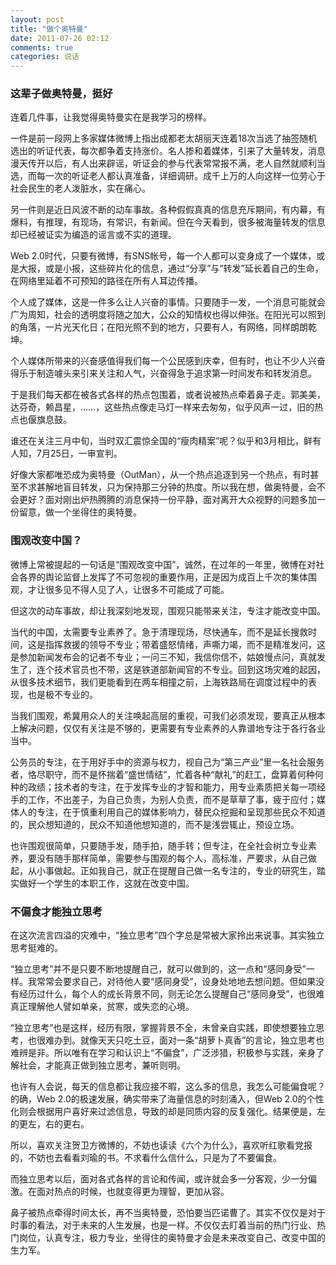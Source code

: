 ```yaml
---
layout: post
title: "做个奥特曼"
date: 2011-07-26 02:12
comments: true
categories: 说话
---
```

### 这辈子做奥特曼，挺好

连着几件事，让我觉得奥特曼实在是我学习的榜样。

一件是前一段网上多家媒体微博上指出成都老太胡丽天连着18次当选了抽签随机选出的听证代表，每次都争着支持涨价。名人掺和着媒体，引来了大量转发，消息漫天传开以后，有人出来辟谣，听证会的参与代表常常报不满，老人自然就顺利当选，而每一次的听证老人都认真准备，详细调研。成千上万的人向这样一位劳心于社会民生的老人泼脏水，实在痛心。

另一件则是近日风波不断的动车事故。各种假假真真的信息充斥期间，有内幕，有爆料，有推理，有现场，有常识，有新闻。但在今天看到，很多被海量转发的信息却已经被证实为编造的谣言或不实的道理。

Web 2.0时代，只要有微博，有SNS帐号，每一个人都可以变身成了一个媒体，或是大报，或是小报，这些碎片化的信息，通过“分享”与“转发”延长着自己的生命，在网络里延着不可预知的路径在所有人耳边传播。

个人成了媒体，这是一件多么让人兴奋的事情。只要随手一发，一个消息可能就会广为周知，社会的透明度将随之加大，公众的知情权也得以伸张。在阳光可以照到的角落，一片光天化日；在阳光照不到的地方，只要有人，有网络，同样朗朗乾坤。

个人媒体所带来的兴奋感值得我们每一个公民感到庆幸，但有时，也让不少人兴奋得乐于制造噱头来引来关注和人气，兴奋得急于追求第一时间发布和转发消息。

于是我们每天都在被各式各样的热点包围着，或者说被热点牵着鼻子走。郭美美，达芬奇，赖昌星，……，这些热点像走马灯一样来去匆匆，似乎风声一过，旧的热点也偃旗息鼓。

谁还在关注三月中旬，当时双汇震惊全国的“瘦肉精案”呢？似乎和3月相比，鲜有人知，7月25日，一审宣判。

好像大家都唯恐成为奥特曼（OutMan），从一个热点追逐到另一个热点，有时甚至不求甚解地盲目转发，只为保持那三分钟的热度。所以我在想，做奥特曼，会不会更好？面对刚出炉热腾腾的消息保持一份平静，面对离开大众视野的问题多加一份留意，做一个坐得住的奥特曼。

### 围观改变中国？

微博上常被提起的一句话是“围观改变中国”，诚然，在过年的一年里，微博在对社会各界的舆论监督上发挥了不可忽视的重要作用，正是因为成百上千次的集体围观，才让很多见不得人见了人，让很多不可能成了可能。

但这次的动车事故，却让我深刻地发现，围观只能带来关注，专注才能改变中国。

当代的中国，太需要专业素养了。急于清理现场，尽快通车，而不是延长搜救时间，这是指挥救援的领导不专业；带着盛怒情绪，声嘶力竭，而不是精准发问，这是参加新闻发布会的记者不专业；一问三不知，我信你信不，姑娘慢点问，真就发生了，连个技术官员也不带，这是铁道部新闻官的不专业。回到这场灾难的起因，从很多技术细节，我们更能看到在两车相撞之前，上海铁路局在调度过程中的表现，也是极不专业的。

当我们围观，希冀用众人的关注唤起高层的重视，可我们必须发现，要真正从根本上解决问题，仅仅有关注是不够的，更需要有专业素养的人靠谱地专注于各行各业当中。

公务员的专注，在于用好手中的资源与权力，视自己为“第三产业”里一名社会服务者，恪尽职守，而不是怀揣着“盛世情结”，忙着各种“献礼”的赶工，盘算着何种何种的政绩；技术者的专注，在于发挥专业的才智和能力，用专业素质把关每一项经手的工作，不出差子，为自己负责，为别人负责，而不是草草了事，疲于应付；媒体人的专注，在于慎重利用自己的媒体影响力，替民众挖掘和呈现那些民众不知道的，民众想知道的，民众不知道他想知道的，而不是浅尝辄止，预设立场。

也许围观很简单，只要随手发，随手拍，随手转；但专注，在全社会树立专业素养，要没有随手那样简单，需要参与围观的每个人，高标准，严要求，从自己做起，从小事做起。正如我自己，就正在提醒自己做一名专注的，专业的研究生，踏实做好一个学生的本职工作，这就在改变中国。

### 不偏食才能独立思考

在这次流言四溢的灾难中，“独立思考”四个字总是常被大家拎出来说事。其实独立思考挺难的。

“独立思考”并不是只要不断地提醒自己，就可以做到的，这一点和“感同身受”一样。我常常会要求自己，对待他人要“感同身受”，设身处地地去想问题。但如果没有经历过什么，每个人的成长背景不同，则无论怎么提醒自己“感同身受”，也很难真正理解他人譬如单亲，贫寒，或失恋的心境。

“独立思考”也是这样，经历有限，掌握背景不全，未曾亲自实践，即使想要独立思考，也很难办到。就像天天只吃土豆，面对一条“胡萝卜真香”的言论，独立思考也难辨是非。所以唯有在学习和认识上“不偏食”，广泛涉猎，积极参与实践，亲身了解社会，才能真正做到独立思考，兼听则明。

也许有人会说，每天的信息都让我应接不暇，这么多的信息，我怎么可能偏食呢？的确，Web 2.0的极速发展，确实带来了海量信息的时刻涌入，但Web 2.0的个性化则会根据用户喜好来过滤信息，导致的却是同质内容的反复强化。结果便是，左的更左，右的更右。

所以，喜欢关注贺卫方微博的，不妨也读读《六个为什么》，喜欢听红歌看党报的，不妨也去看看刘瑜的书。不求看什么信什么，只是为了不要偏食。

而独立思考以后，面对各式各样的言论和传闻，或许就会多一分客观，少一分偏激。在面对热点的时候，也就变得更为理智，更加从容。

 

鼻子被热点牵得时间太长，再不当奥特曼，恐怕要当匹诺曹了。其实不仅仅是对于时事的看法，对于未来的人生发展，也是一样。不仅仅去盯着当前的热门行业、热门岗位，认真专注，极力专业，坐得住的奥特曼才会是未来改变自己、改变中国的生力军。